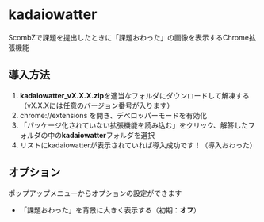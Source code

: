 # kadaiowatter
ScombZで課題を提出したときに「課題おわった」の画像を表示するChrome拡張機能

## 導入方法
1. **kadaiowatter_vX.X.X.zip**を適当なフォルダにダウンロードして解凍する（vX.X.Xには任意のバージョン番号が入ります）
2. chrome://extensions を開き、デベロッパーモードを有効化
3. 「パッケージ化されていない拡張機能を読み込む」をクリック、解答したフォルダの中の**kadaiowatter**フォルダを選択
4. リストにkadaiowatterが表示されていれば導入成功です！（導入おわった）

## オプション
ポップアップメニューからオプションの設定ができます  
- 「課題おわった」を背景に大きく表示する（初期：**オフ**）
